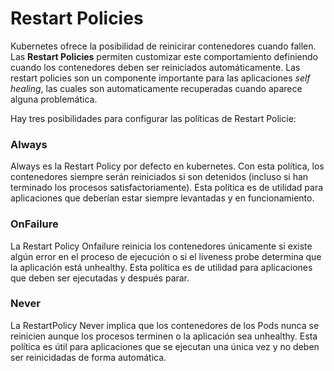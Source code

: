 # Restart Policies
Kubernetes ofrece la posibilidad de reinicirar contenedores cuando fallen. Las **Restart Policies** permiten customizar este comportamiento definiendo cuando los contenedores deben ser reiniciados automáticamente.
Las restart policies son un componente importante para las aplicaciones *self healing*, las cuales son automaticamente recuperadas cuando aparece alguna problemática.


Hay tres posibilidades para configurar las políticas de Restart Policie:

### Always
Always es la Restart Policy por defecto en kubernetes. Con esta política, los contenedores siempre serán reiniciados si son detenidos (incluso si han terminado los procesos satisfactoriamente). Esta política es de utilidad para aplicaciones que deberían estar siempre levantadas y en funcionamiento.

### OnFailure
La Restart Policy Onfailure reinicia los contenedores únicamente si existe algún error en el proceso de ejecución o si el liveness probe determina que la aplicación está unhealthy. Esta política es de utilidad para aplicaciones que deben ser ejecutadas y después parar.

### Never
La RestartPolicy Never implica que los contenedores de los Pods nunca se reinicien aunque los procesos terminen o la aplicación sea unhealthy. Esta política es útil para aplicaciones que se ejecutan una única vez y no deben ser reinicidadas de forma automática.